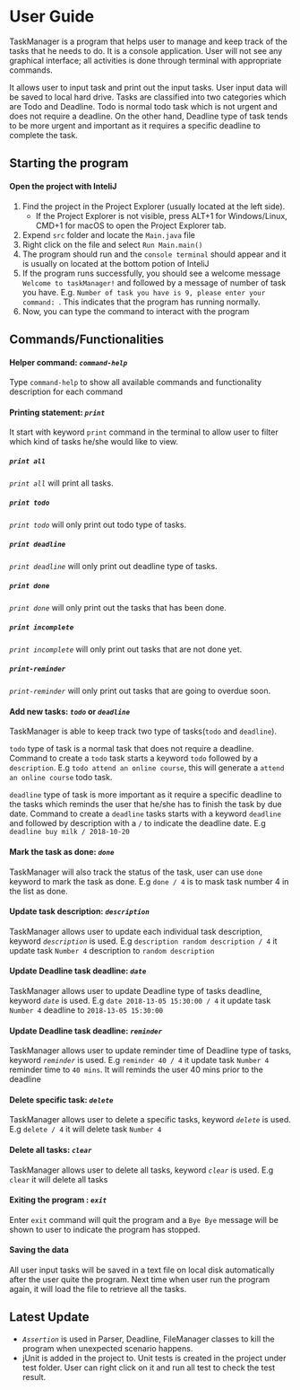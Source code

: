 # User Guide
TaskManager is a program that helps user to manage and keep track of the tasks that he needs to do. It is a console application. User will not see any graphical interface; all activities is done through terminal with appropriate commands.

It allows user to input task and print out the input tasks. User input data will be saved to local hard drive. Tasks are classified into two categories which are Todo and Deadline. Todo is normal todo task which is not urgent and does not require a deadline. On the other hand, Deadline type of task tends to be more urgent and important as it requires a specific deadline to complete the task.

## Starting the program

#### Open the project with InteliJ
  1. Find the project in the Project Explorer (usually located at the left side).
      - If the Project Explorer is not visible, press ALT+1 for Windows/Linux, CMD+1 for macOS to open the Project Explorer tab.
  2. Expend `src` folder and locate the `Main.java` file
  3. Right click on the file and select `Run Main.main()`
  4. The program should run and the `console terminal` should appear and it is usually on located at the bottom potion of InteliJ
  5. If the program runs successfully, you should see a welcome message `Welcome to taskManager!` and followed by a message of number of task you have. E.g. `Number of task you have is 9, please enter your command: `. This indicates that the program has running normally.
  6. Now, you can type the command to interact with the program

## Commands/Functionalities
#### Helper command: _`command-help`_
Type `command-help` to show all available commands and functionality description for each command

#### Printing statement: _`print`_
It start with keyword `print` command in the terminal to allow user to filter which kind of tasks he/she would like to view.

##### _`print all`_
_`print all`_ will print all tasks.

##### _`print todo`_
_`print todo`_ will only print out todo type of tasks.

##### _`print deadline`_
_`print deadline`_ will only print out deadline type of tasks.

##### _`print done`_
_`print done`_ will only print out the tasks that has been done.

##### _`print incomplete`_
_`print incomplete`_ will only print out tasks that are not done yet.

##### _`print-reminder`_
_`print-reminder`_ will only print out tasks that are going to overdue soon.

#### Add new tasks: _`todo`_ or _`deadline`_
TaskManager is able to keep track two type of tasks(`todo` and `deadline`).

`todo` type of task is a normal task that does not require a deadline. Command to create a `todo` task starts a keyword `todo` followed by a `description`. E.g  `todo attend an online course`, this will generate a `attend an online course` todo task.

`deadline` type of task is more important as it require a specific deadline to the tasks which reminds the user that he/she has to finish the task by due date. Command to create a `deadline` tasks starts with a keyword `deadline` and followed by description with a `/` to indicate the deadline date. E.g `deadline buy milk / 2018-10-20`

#### Mark the task as done: _`done`_
TaskManager will also track the status of the task, user can use `done` keyword to mark the task as done.
E.g `done / 4` is to mask task number 4 in the list as done.

#### Update task description: _`description`_
TaskManager allows user to update each individual task description, keyword _`description`_ is used.
E.g `description random description / 4` it update task `Number 4` description to `random description`

#### Update Deadline task deadline: _`date`_
TaskManager allows user to update Deadline type of tasks deadline, keyword _`date`_ is used.
E.g `date 2018-13-05 15:30:00 / 4` it update task `Number 4` deadline to `2018-13-05 15:30:00`

#### Update Deadline task deadline: _`reminder`_
TaskManager allows user to update reminder time of Deadline type of tasks, keyword _`reminder`_ is used.
E.g `reminder 40 / 4` it update task `Number 4` reminder time to `40 mins`. It will reminds the user 40 mins prior to the deadline

#### Delete specific task: _`delete`_
TaskManager allows user to delete a specific tasks, keyword _`delete`_ is used.
E.g `delete / 4` it will delete task `Number 4`

#### Delete all tasks: _`clear`_
TaskManager allows user to delete all tasks, keyword _`clear`_ is used.
E.g `clear` it will delete all tasks

#### Exiting the program : _`exit`_
Enter `exit` command will quit the program and a `Bye Bye` message will be shown to user to indicate the program has stopped.

#### Saving the data
All user input tasks will be saved in a text file on local disk automatically after the user quite the program. Next time when user run the program again, it will load the file to retrieve all the tasks.

## Latest Update
- _`Assertion`_ is used in Parser, Deadline, FileManager classes to kill the program when unexpected scenario happens.
- jUnit is added in the project to. Unit tests is created in the project under test folder. User can right click on it and run all test to check the test result.

